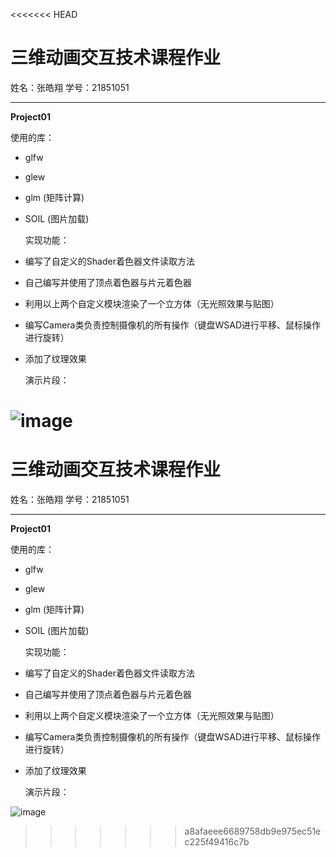 <<<<<<< HEAD
# 三维动画交互技术课程作业

姓名：张皓翔
学号：21851051

---

**Project01**

  使用的库：

* glfw

* glew

* glm (矩阵计算)  

* SOIL (图片加载)

  实现功能：

* 编写了自定义的Shader着色器文件读取方法

* 自己编写并使用了顶点着色器与片元着色器

* 利用以上两个自定义模块渲染了一个立方体（无光照效果与贴图）

* 编写Camera类负责控制摄像机的所有操作（键盘WSAD进行平移、鼠标操作进行旋转）

* 添加了纹理效果

  演示片段：

![image](https://github.com/wszhhx/MyImg/blob/master/project01DEMO.gif)
=======
# 三维动画交互技术课程作业

姓名：张皓翔
学号：21851051

---

**Project01**

  使用的库：

* glfw

* glew

* glm (矩阵计算)  

* SOIL (图片加载)

  实现功能：

* 编写了自定义的Shader着色器文件读取方法

* 自己编写并使用了顶点着色器与片元着色器

* 利用以上两个自定义模块渲染了一个立方体（无光照效果与贴图）

* 编写Camera类负责控制摄像机的所有操作（键盘WSAD进行平移、鼠标操作进行旋转）

* 添加了纹理效果

  演示片段：

![image](https://github.com/wszhhx/MyImg/blob/master/project01DEMO.gif)
>>>>>>> a8afaeee6689758db9e975ec51ec225f49416c7b
